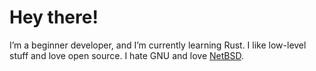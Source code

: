 # Hey there!
I’m a beginner developer, and I’m currently learning Rust. I like low-level stuff and love open source. I hate GNU and love [NetBSD](https://netbsd.org/).

